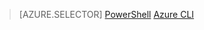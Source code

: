 > [AZURE.SELECTOR]
[PowerShell](virtual-network-deploy-multinic-classic-ps.md)
[Azure CLI](virtual-network-deploy-multinic-classic-cli.md)

